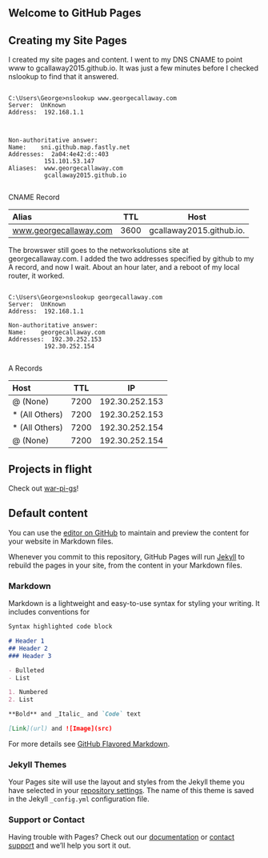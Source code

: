## Welcome to GitHub Pages

## Creating my Site Pages

I created my site pages and content. I went to my DNS CNAME to point www to gcallaway2015.github.io. It was just a few minutes before I checked nslookup to find that it answered.

```DOS .bat

C:\Users\George>nslookup www.georgecallaway.com
Server:  UnKnown
Address:  192.168.1.1



Non-authoritative answer:
Name:    sni.github.map.fastly.net
Addresses:  2a04:4e42:d::403
          151.101.53.147
Aliases:  www.georgecallaway.com
          gcallaway2015.github.io
          
```


CNAME Record

|Alias | TTL | Host |
|:---|---|---|
|www.georgecallaway.com|3600|gcallaway2015.github.io.|

The browswer still goes to the networksolutions site at georgecallaway.com. I added the two addresses specified by github to my A record, and now I wait. About an hour later, and a reboot of my local router, it worked.

```DOS .bat

C:\Users\George>nslookup georgecallaway.com
Server:  UnKnown
Address:  192.168.1.1

Non-authoritative answer:
Name:    georgecallaway.com
Addresses:  192.30.252.153
          192.30.252.154
          
```

A Records

|Host | TTL | IP |
|:---|---|---|
|@ (None) |7200|192.30.252.153| 
|* (All Others) |7200|192.30.252.153| 
|* (All Others) |7200|192.30.252.154| 
|@ (None) |7200|192.30.252.154| 

## Projects in flight

Check out [war-pi-gs](https://github.com/gcallaway2015/war-pi-gs/tree/jagged-edge)!


## Default content

You can use the [editor on GitHub](https://github.com/gcallaway2015/gcallaway2015.github.io/edit/master/README.md) to maintain and preview the content for your website in Markdown files.

Whenever you commit to this repository, GitHub Pages will run [Jekyll](https://jekyllrb.com/) to rebuild the pages in your site, from the content in your Markdown files.

### Markdown

Markdown is a lightweight and easy-to-use syntax for styling your writing. It includes conventions for

```markdown
Syntax highlighted code block

# Header 1
## Header 2
### Header 3

- Bulleted
- List

1. Numbered
2. List

**Bold** and _Italic_ and `Code` text

[Link](url) and ![Image](src)
```

For more details see [GitHub Flavored Markdown](https://guides.github.com/features/mastering-markdown/).

### Jekyll Themes

Your Pages site will use the layout and styles from the Jekyll theme you have selected in your [repository settings](https://github.com/gcallaway2015/gcallaway2015.github.io/settings). The name of this theme is saved in the Jekyll `_config.yml` configuration file.

### Support or Contact

Having trouble with Pages? Check out our [documentation](https://help.github.com/categories/github-pages-basics/) or [contact support](https://github.com/contact) and we’ll help you sort it out.
